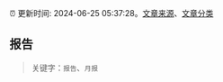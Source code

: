 :alarm_clock: 更新时间: 2024-06-25 05:37:28。[文章来源](/README.md)、[文章分类](/TAGS.md)

## 报告


> 关键字：`报告`、`月报`



